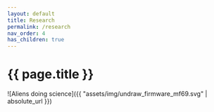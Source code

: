 ```yaml
---
layout: default
title: Research
permalink: /research
nav_order: 4
has_children: true
---
```


# {{ page.title }}

![Aliens doing science]({{ "assets/img/undraw_firmware_mf69.svg" | absolute_url }})
